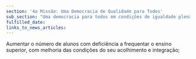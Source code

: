 ```yaml
---
section: '4a Missão: Uma Democracia de Qualidade para Todos'
sub_section: "Uma democracia para todos em condições de igualdade plena"
fulfilled_date:
links_to_news_articles:
---
```


Aumentar o número de alunos com deficiência a frequentar o ensino superior, com melhoria das condições do seu acolhimento e integração;